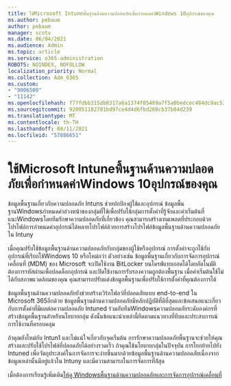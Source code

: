 ```yaml
---
title: ใช้Microsoft Intuneพื้นฐานด้านความปลอดภัยเพื่อกําหนดค่าWindows 10อุปกรณ์ของคุณ
ms.author: pebaum
author: pebaum
manager: scotv
ms.date: 06/04/2021
ms.audience: Admin
ms.topic: article
ms.service: o365-administration
ROBOTS: NOINDEX, NOFOLLOW
localization_priority: Normal
ms.collection: Adm_O365
ms.custom:
- "9006500"
- "11142"
ms.openlocfilehash: f77fdbb315db8317a6a1374f05489a7f5a0bedcec484dc9ac53a473098583949
ms.sourcegitcommit: 920051182781bd97ce4d4d6fbd268cb37b84d239
ms.translationtype: MT
ms.contentlocale: th-TH
ms.lasthandoff: 08/11/2021
ms.locfileid: "57886651"
---
```

# <a name="use-microsoft-intune-security-baselines-to-configure-windows-10-devices"></a>ใช้Microsoft Intuneพื้นฐานด้านความปลอดภัยเพื่อกําหนดค่าWindows 10อุปกรณ์ของคุณ

ข้อมูลพื้นฐานเกี่ยวกับความปลอดภัย Intuns ช่วยปกป้องผู้ใช้และอุปกรณ์ ข้อมูลพื้นฐานWindowsกําหนดค่าล่วงหน้าของกลุ่มที่ใช้เพื่อปรับใช้กลุ่มการตั้งค่าที่รู้จักและค่าเริ่มต้นที่แนะWindowsโดยทีมรักษาความปลอดภัยที่เกี่ยวข้อง คุณสามารถสร้างเทมเพลตที่ประกอบด้วยโปรไฟล์การกําหนดค่าอุปกรณ์ได้หลายโปรไฟล์ด้วยการสร้างโปรไฟล์ข้อมูลพื้นฐานด้านความปลอดภัยใน Intuny

เมื่อคุณปรับใช้ข้อมูลพื้นฐานด้านความปลอดภัยกับกลุ่มของผู้ใช้หรืออุปกรณ์ การตั้งค่าจะถูกใช้กับอุปกรณ์ที่เรียกใช้Windows 10 หรือใหม่กว่า ตัวอย่างเช่น ข้อมูลพื้นฐานเกี่ยวกับการจัดการอุปกรณ์เคลื่อนที่ (MDM) ของ Microsoft จะเปิดใช้งาน BitLocker บนไดรฟ์แบบถอดได้โดยอัตโนมัติ ต้องการรหัสผ่านเพื่อปลดล็อกอุปกรณ์ และปิดใช้งานการรับรองความถูกต้องพื้นฐาน เมื่อค่าเริ่มต้นใช้ไม่ได้กับสภาพแวดล้อมของคุณ คุณสามารถปรับแต่งข้อมูลพื้นฐานเพื่อปรับใช้การตั้งค่าที่คุณต้องการได้

ข้อมูลพื้นฐานด้านความปลอดภัยยังช่วยสร้างเวิร์กโฟลว์ที่ปลอดภัยแบบ end-to-end ใน Microsoft 365อีกด้วย ข้อมูลพื้นฐานด้านความปลอดภัยมีหลักปฏิบัติที่ดีที่สุดและข้อเสนอแนะเกี่ยวกับการตั้งค่าที่มีผลต่อความปลอดภัย Intuned ร่วมกับทีมWindowsความปลอดภัยระดับองค์กรที่สร้างข้อมูลพื้นฐานสําหรับนโยบายกลุ่ม ดังนั้นข้อแนะนําเหล่านี้ยึดตามแนวทางที่ทึบและประสบการณ์การใช้งานที่ครอบคลุม

ถ้าคุณยังใหม่กับ Intun1 และไม่แน่ใจเกี่ยวกับจุดเริ่มต้น การรักษาความปลอดภัยพื้นฐานจะช่วยให้คุณสร้างและปรับใช้โปรไฟล์ที่ปลอดภัยได้อย่างรวดเร็ว ถ้าคุณใช้นโยบายกลุ่มในปัจจุบัน การโยกย้ายไปยัง Intuned เพื่อวัตถุประสงค์ในการจัดการจะง่ายขึ้นมากด้วยข้อมูลพื้นฐานด้านความปลอดภัยเนื่องจากข้อมูลเหล่านั้นมีอยู่แล้วใน Intuny และมีความสามารถในการจัดการที่ล้่สุด

เมื่อต้องการเรียนรู้เพิ่มเติม[ให้ดู Windowsพื้นฐานด้านความปลอดภัย](https://docs.microsoft.com/windows/security/threat-protection/windows-security-baselines)[และการจัดการอุปกรณ์เคลื่อนที่](https://docs.microsoft.com/windows/client-management/mdm/)

